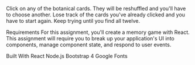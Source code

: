 Click on any of the botanical cards. They will be reshuffled and you'll have to choose another. Lose track of the cards you've already clicked and you have to start again. Keep trying until you find all twelve.

Requirements
For this assignment, you'll create a memory game with React. This assignment will require you to break up your application's UI into components, manage component state, and respond to user events.

Built With
React
Node.js
Bootstrap 4
Google Fonts
